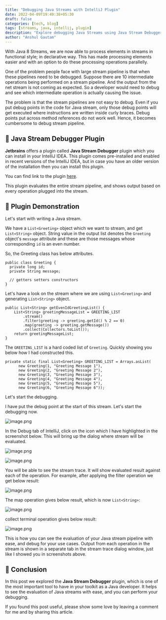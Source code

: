 ```yaml
---
title: "Debugging Java Streams with IntelliJ Plugin"
date: 2022-04-09T19:49:38+05:30
draft: false
categories: [tech, blog]
tags: [streams, java, intellij, plugin]
description: "Explore debugging Java Streams using Java Stream Debugger IntelliJ plugin"
author: "Anshul Gautam"
---
```


With Java 8 Streams, we are now able to process elements in streams in functional style; in declarative way. This has made processing elements easier and with an option to do these processing operations parallelly. 

One of the problem people face with large stream pipeline is that when these pipelines need to be debugged. Suppose there are 10 intermediate operations being performed on a stream pipeline. And the output from the net stream is not coming as expected. So a developer would need to debug and see which intermediate operation is actually causing the issue.

The problem is that the stream pipelines are not easy to debug. Even if you put debug points in the code for Java stream, only those debug points will get executed where instructions are written inside curly braces. Debug points put across method references do not work well. Hence, it becomes cumbersome to debug stream pipeline.

## 🎯 Java Stream Debugger Plugin
**Jetbrains** offers a plugin called **Java Stream Debugger** plugin which you can install in your IntelliJ IDEA.
This plugin comes pre-installed and enabled in recent versions of the IntelliJ IDEA, but in case you have an older version of the installation then you can install this plugin.

You can find link to the plugin [here](https://plugins.jetbrains.com/plugin/9696-java-stream-debugger).

This plugin evaluates the entire stream pipeline, and shows output based on every operation plugged into the stream.

## 🎯 Plugin Demonstration

Let's start with writing a Java stream.

We have a `List<Greeting>` object which we want to stream, and get `List<String>` object. String value in the output list denotes the `Greeting` object's `message` attribute and these are those messages whose corresponding `id` is an even number.

So, the Greeting class has below attributes.
```
public class Greeting {
  private long id;
  private String message;

  // getters setters constructors
}
```
Let's have a look on the stream where we are using `List<Greeting>` and generating `List<String>` object.
```
public List<String> getEvenIdGreetingList() {
    List<String> greetingMessageList = GREETING_LIST
        .stream()
        .filter(greeting -> greeting.getId() % 2 == 0)
        .map(greeting -> greeting.getMessage())
        .collect(Collectors.toList());
    return greetingMessageList;
}
``` 
The `GREETING_LIST` is a hard coded list of `Greeting`. Quickly showing you below how I had constructed this.
```
private static final List<Greeting> GREETING_LIST = Arrays.asList(
      new Greeting(1, "Greeting Message 1"),
      new Greeting(2, "Greeting Message 2"),
      new Greeting(3, "Greeting Message 3"),
      new Greeting(4, "Greeting Message 4"),
      new Greeting(5, "Greeting Message 5"),
      new Greeting(6, "Greeting Message 6"));
```
Let's start the debugging.

I have put the debug point at the start of this stream. Let's start the debugging now.

![image.png](https://cdn.hashnode.com/res/hashnode/image/upload/v1649515904267/B1yZkitWm.png)

In the Debug tab of IntelliJ, click on the icon which I have highlighted in the screenshot below. This will bring up the dialog where stream will be evaluated.

![image.png](https://cdn.hashnode.com/res/hashnode/image/upload/v1649516116153/G8uQFY-cM.png)

![image.png](https://cdn.hashnode.com/res/hashnode/image/upload/v1649516144712/kjz92VBZX.png)

You will be able to see the stream trace. It will show evaluated result against each of the operation.
For example, after applying the filter operation we get below result:

![image.png](https://cdn.hashnode.com/res/hashnode/image/upload/v1649516234451/_qAt358Cd.png)

The map operation gives below result, which is now `List<String>`:

![image.png](https://cdn.hashnode.com/res/hashnode/image/upload/v1649516287122/CG1_TH-VC.png)

collect terminal operation gives below result:

![image.png](https://cdn.hashnode.com/res/hashnode/image/upload/v1649516322816/etHqx78GV.png)

This is how you can see the evaluation of your Java stream pipeline with ease, and debug for your use cases. Output from each operation in the stream is shown in a separate tab in the stream trace dialog window, just like I showed you in screenshots above.

## 🎯 Conclusion
In this post we explored the **Java Stream Debugger** plugin, which is one of the most important tool to have in your toolkit as a Java developer. It helps to see the evaluation of Java streams with ease, and you can perform your debugging.

If you found this post useful, please show some love by leaving a comment for me and by sharing this article.